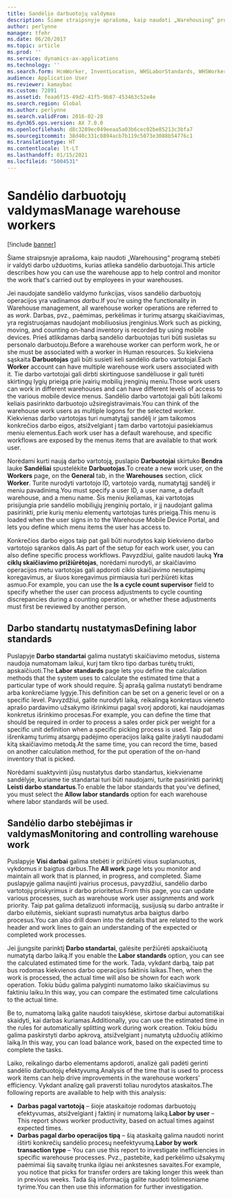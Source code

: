 ```yaml
---
title: Sandėlio darbuotojų valdymas
description: Šiame straipsnyje aprašoma, kaip naudoti „Warehousing“ programą stebėti ir valdyti darbo užduotims, kurias atlieka sandėlio darbuotojai.
author: perlynne
manager: tfehr
ms.date: 06/20/2017
ms.topic: article
ms.prod: ''
ms.service: dynamics-ax-applications
ms.technology: ''
ms.search.form: HcmWorker, InventLocation, WHSLaborStandards, WHSWorker, WHSWorkTable, WHSWorkTableListPage, WHSResetUserPassword
audience: Application User
ms.reviewer: kamaybac
ms.custom: 72891
ms.assetid: feaa6f15-49d2-41f5-9b87-453463c52e4e
ms.search.region: Global
ms.author: perlynne
ms.search.validFrom: 2016-02-28
ms.dyn365.ops.version: AX 7.0.0
ms.openlocfilehash: d8c3289ec049eeaa5a03b6cec02be85213c3bfa7
ms.sourcegitcommit: 38d40c331c8894acb7b119c5073e3088b54776c1
ms.translationtype: HT
ms.contentlocale: lt-LT
ms.lasthandoff: 01/15/2021
ms.locfileid: "5004531"
---
```

# <a name="manage-warehouse-workers"></a><span data-ttu-id="5c414-103">Sandėlio darbuotojų valdymas</span><span class="sxs-lookup"><span data-stu-id="5c414-103">Manage warehouse workers</span></span>

[!include [banner](../includes/banner.md)]

<span data-ttu-id="5c414-104">Šiame straipsnyje aprašoma, kaip naudoti „Warehousing“ programą stebėti ir valdyti darbo užduotims, kurias atlieka sandėlio darbuotojai.</span><span class="sxs-lookup"><span data-stu-id="5c414-104">This article describes how you can use the warehouse app to help control and monitor the work that's carried out by employees in your warehouses.</span></span>

<span data-ttu-id="5c414-105">Jei naudojate sandėlio valdymo funkcijas, visos sandėlio darbuotojų operacijos yra vadinamos *darbu*.</span><span class="sxs-lookup"><span data-stu-id="5c414-105">If you're using the functionality in Warehouse management, all warehouse worker operations are referred to as *work*.</span></span> <span data-ttu-id="5c414-106">Darbas, pvz., paėmimas, perkėlimas ir turimų atsargų skaičiavimas, yra registruojamas naudojant mobiliuosius įrenginius.</span><span class="sxs-lookup"><span data-stu-id="5c414-106">Work such as picking, moving, and counting on-hand inventory is recorded by using mobile devices.</span></span> <span data-ttu-id="5c414-107">Prieš atlikdamas darbą sandėlio darbuotojas turi būti susietas su personalo darbuotoju.</span><span class="sxs-lookup"><span data-stu-id="5c414-107">Before a warehouse worker can perform work, he or she must be associated with a worker in Human resources.</span></span> <span data-ttu-id="5c414-108">Su kiekviena sąskaita **Darbuotojas** gali būti susieti keli sandėlio darbo vartotojai.</span><span class="sxs-lookup"><span data-stu-id="5c414-108">Each **Worker** account can have multiple warehouse work users associated with it.</span></span> <span data-ttu-id="5c414-109">Tie darbo vartotojai gali dirbti skirtinguose sandėliuose ir gali turėti skirtingų lygių prieigą prie įvairių mobilių įrenginių meniu.</span><span class="sxs-lookup"><span data-stu-id="5c414-109">Those work users can work in different warehouses and can have different levels of access to the various mobile device menus.</span></span> <span data-ttu-id="5c414-110">Sandėlio darbo vartotojai gali būti laikomi keliais pasirinkto darbuotojo užsiregistravimais.</span><span class="sxs-lookup"><span data-stu-id="5c414-110">You can think of the warehouse work users as multiple logons for the selected worker.</span></span> <span data-ttu-id="5c414-111">Kiekvienas darbo vartotojas turi numatytąjį sandėlį ir jam taikomos konkrečios darbo eigos, atsižvelgiant į tam darbo vartotojui pasiekiamus meniu elementus.</span><span class="sxs-lookup"><span data-stu-id="5c414-111">Each work user has a default warehouse, and specific workflows are exposed by the menus items that are available to that work user.</span></span> 

<span data-ttu-id="5c414-112">Norėdami kurti naują darbo vartotoją, puslapio **Darbuotojai** skirtuko **Bendra** lauke **Sandėliai** spustelėkite **Darbuotojas**.</span><span class="sxs-lookup"><span data-stu-id="5c414-112">To create a new work user, on the **Workers** page, on the **General** tab, in the **Warehouses** section, click **Worker**.</span></span> <span data-ttu-id="5c414-113">Turite nurodyti vartotojo ID, vartotojo vardą, numatytąjį sandėlį ir meniu pavadinimą.</span><span class="sxs-lookup"><span data-stu-id="5c414-113">You must specify a user ID, a user name, a default warehouse, and a menu name.</span></span> <span data-ttu-id="5c414-114">Šis meniu įkeliamas, kai vartotojas prisijungia prie sandėlio mobiliųjų įrenginių portalo, ir jį naudojant galima pasirinkti, prie kurių meniu elementų vartotojas turės prieigą.</span><span class="sxs-lookup"><span data-stu-id="5c414-114">This menu is loaded when the user signs in to the Warehouse Mobile Device Portal, and lets you define which menu items the user has access to.</span></span> 

<span data-ttu-id="5c414-115">Konkrečios darbo eigos taip pat gali būti nurodytos kaip kiekvieno darbo vartotojo sąrankos dalis.</span><span class="sxs-lookup"><span data-stu-id="5c414-115">As part of the setup for each work user, you can also define specific process workflows.</span></span> <span data-ttu-id="5c414-116">Pavyzdžiui, galite naudoti lauką **Yra ciklų skaičiavimo prižiūrėtojas**, norėdami nurodyti, ar skaičiavimo operacijos metu vartotojas gali apdoroti ciklo skaičiavimo nesutapimų koregavimus, ar šiuos koregavimus pirmiausia turi peržiūrėti kitas asmuo.</span><span class="sxs-lookup"><span data-stu-id="5c414-116">For example, you can use the **Is a cycle count supervisor** field to specify whether the user can process adjustments to cycle counting discrepancies during a counting operation, or whether these adjustments must first be reviewed by another person.</span></span>

## <a name="defining-labor-standards"></a><span data-ttu-id="5c414-117">Darbo standartų nustatymas</span><span class="sxs-lookup"><span data-stu-id="5c414-117">Defining labor standards</span></span>
<span data-ttu-id="5c414-118">Puslapyje **Darbo standartai** galima nustatyti skaičiavimo metodus, sistema naudoja numatomam laikui, kurį tam tikro tipo darbas turėtų trukti, apskaičiuoti.</span><span class="sxs-lookup"><span data-stu-id="5c414-118">The **Labor standards** page lets you define the calculation methods that the system uses to calculate the estimated time that a particular type of work should require.</span></span> <span data-ttu-id="5c414-119">Šį aprašą galima nustatyti bendrame arba konkrečiame lygyje.</span><span class="sxs-lookup"><span data-stu-id="5c414-119">This definition can be set on a generic level or on a specific level.</span></span> <span data-ttu-id="5c414-120">Pavyzdžiui, galite nurodyti laiką, reikalingą konkretaus vieneto aprašo pardavimo užsakymo išrinkimui pagal svorį apdoroti, kai naudojamas konkretus išrinkimo procesas.</span><span class="sxs-lookup"><span data-stu-id="5c414-120">For example, you can define the time that should be required in order to process a sales order pick per weight for a specific unit definition when a specific picking process is used.</span></span> <span data-ttu-id="5c414-121">Taip pat išrenkamų turimų atsargų padėjimo operacijos laiką galite įrašyti naudodami kitą skaičiavimo metodą.</span><span class="sxs-lookup"><span data-stu-id="5c414-121">At the same time, you can record the time, based on another calculation method, for the put operation of the on-hand inventory that is picked.</span></span> 

<span data-ttu-id="5c414-122">Norėdami suaktyvinti jūsų nustatytus darbo standartus, kiekviename sandėlyje, kuriame tie standartai turi būti naudojami, turite pasirinkti parinktį **Leisti darbo standartus**.</span><span class="sxs-lookup"><span data-stu-id="5c414-122">To enable the labor standards that you've defined, you must select the **Allow labor standards** option for each warehouse where labor standards will be used.</span></span>

## <a name="monitoring-and-controlling-warehouse-work"></a><span data-ttu-id="5c414-123">Sandėlio darbo stebėjimas ir valdymas</span><span class="sxs-lookup"><span data-stu-id="5c414-123">Monitoring and controlling warehouse work</span></span>
<span data-ttu-id="5c414-124">Puslapyje **Visi darbai** galima stebėti ir prižiūrėti visus suplanuotus, vykdomus ir baigtus darbus.</span><span class="sxs-lookup"><span data-stu-id="5c414-124">The **All work** page lets you monitor and maintain all work that is planned, in progress, and completed.</span></span> <span data-ttu-id="5c414-125">Šiame puslapyje galima naujinti įvairius procesus, pavyzdžiui, sandėlio darbo vartotojų priskyrimus ir darbo prioritetus.</span><span class="sxs-lookup"><span data-stu-id="5c414-125">From this page, you can update various processes, such as warehouse work user assignments and work priority.</span></span> <span data-ttu-id="5c414-126">Taip pat galima detalizuoti informaciją, susijusią su darbo antrašte ir darbo eilutėmis, siekiant suprasti numatytus arba baigtus darbo procesus.</span><span class="sxs-lookup"><span data-stu-id="5c414-126">You can also drill down into the details that are related to the work header and work lines to gain an understanding of the expected or completed work processes.</span></span> 

<span data-ttu-id="5c414-127">Jei įjungsite parinktį **Darbo standartai**, galėsite peržiūrėti apskaičiuotą numatytą darbo laiką.</span><span class="sxs-lookup"><span data-stu-id="5c414-127">If you enable the **Labor standards** option, you can see the calculated estimated time for the work.</span></span> <span data-ttu-id="5c414-128">Tada, vykdant darbą, taip pat bus rodomas kiekvienos darbo operacijos faktinis laikas.</span><span class="sxs-lookup"><span data-stu-id="5c414-128">Then, when the work is processed, the actual time will also be shown for each work operation.</span></span> <span data-ttu-id="5c414-129">Tokiu būdu galima palyginti numatomo laiko skaičiavimus su faktiniu laiku.</span><span class="sxs-lookup"><span data-stu-id="5c414-129">In this way, you can compare the estimated time calculations to the actual time.</span></span> 

<span data-ttu-id="5c414-130">Be to, numatomą laiką galite naudoti taisyklėse, skirtose darbui automatiškai skaidyti, kai darbas kuriamas.</span><span class="sxs-lookup"><span data-stu-id="5c414-130">Additionally, you can use the estimated time in the rules for automatically splitting work during work creation.</span></span> <span data-ttu-id="5c414-131">Tokiu būdu galima paskirstyti darbo apkrovą, atsižvelgiant į numatytą užduočių atlikimo laiką.</span><span class="sxs-lookup"><span data-stu-id="5c414-131">In this way, you can load balance work, based on the expected time to complete the tasks.</span></span> 

<span data-ttu-id="5c414-132">Laiko, reikalingo darbo elementams apdoroti, analizė gali padėti gerinti sandėlio darbuotojų efektyvumą.</span><span class="sxs-lookup"><span data-stu-id="5c414-132">Analysis of the time that is used to process work items can help drive improvements in the warehouse workers’ efficiency.</span></span> <span data-ttu-id="5c414-133">Vykdant analizę gali praversti toliau nurodytos ataskaitos.</span><span class="sxs-lookup"><span data-stu-id="5c414-133">The following reports are available to help with this analysis:</span></span>

-   <span data-ttu-id="5c414-134">**Darbas pagal vartotoją** – šioje ataskaitoje rodomas darbuotojų efektyvumas, atsižvelgiant į faktinį ir numatomą laiką.</span><span class="sxs-lookup"><span data-stu-id="5c414-134">**Labor by user** – This report shows worker productivity, based on actual times against expected times.</span></span>
-   <span data-ttu-id="5c414-135">**Darbas pagal darbo operacijos tipą** – šią ataskaitą galima naudoti norint ištirti konkrečių sandėlio procesų neefektyvumą.</span><span class="sxs-lookup"><span data-stu-id="5c414-135">**Labor by work transaction type** – You can use this report to investigate inefficiencies in specific warehouse processes.</span></span> <span data-ttu-id="5c414-136">Pvz., pastebite, kad perkėlimo užsakymų paėmimai šią savaitę trunka ilgiau nei ankstesnes savaites.</span><span class="sxs-lookup"><span data-stu-id="5c414-136">For example, you notice that picks for transfer orders are taking longer this week than in previous weeks.</span></span> <span data-ttu-id="5c414-137">Tada šią informaciją galite naudoti tolimesniame tyrime.</span><span class="sxs-lookup"><span data-stu-id="5c414-137">You can then use this information for further investigation.</span></span>




